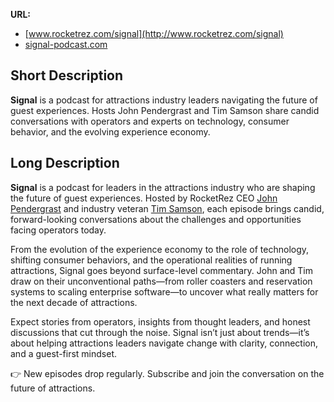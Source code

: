 

**URL:**

- [www.rocketrez.com/signal](http://www.rocketrez.com/signal)
- [signal-podcast.com](http://signal-podcast.com)

## Short Description

**Signal** is a podcast for attractions industry leaders navigating the future of guest experiences. Hosts John Pendergrast and Tim Samson share candid conversations with operators and experts on technology, consumer behavior, and the evolving experience economy.

## Long Description

**Signal** is a podcast for leaders in the attractions industry who are shaping the future of guest experiences. Hosted by RocketRez CEO [John Pendergrast](https://www.linkedin.com/in/john-pendergrast-082820/) and industry veteran [Tim Samson](https://www.linkedin.com/in/timothysamson/), each episode brings candid, forward-looking conversations about the challenges and opportunities facing operators today.

From the evolution of the experience economy to the role of technology, shifting consumer behaviors, and the operational realities of running attractions, Signal goes beyond surface-level commentary. John and Tim draw on their unconventional paths—from roller coasters and reservation systems to scaling enterprise software—to uncover what really matters for the next decade of attractions.

Expect stories from operators, insights from thought leaders, and honest discussions that cut through the noise. Signal isn’t just about trends—it’s about helping attractions leaders navigate change with clarity, connection, and a guest-first mindset.

👉 New episodes drop regularly. Subscribe and join the conversation on the future of attractions.